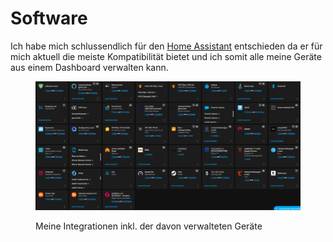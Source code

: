 # Software

Ich habe mich schlussendlich für den [Home Assistant](https://www.home-assistant.io/) entschieden da er für mich aktuell die meiste Kompatibilität bietet und ich somit alle meine Geräte aus einem Dashboard verwalten kann.

<figure><img src="../../.gitbook/assets/image (1).png" alt=""><figcaption><p>Meine Integrationen inkl. der davon verwalteten Geräte</p></figcaption></figure>
